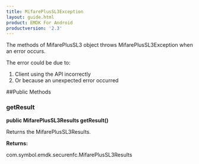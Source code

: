 ```yaml
---
title: MifarePlusSL3Exception
layout: guide.html
product: EMDK For Android
productversion: '2.3'
---
```


The methods of MifarePlusSL3 object throws MifarePlusSL3Exception when an error
 occurs.

The error could be due to:

1. Client using the API incorrectly
2. Or because an unexpected error occurred

##Public Methods

### getResult

**public MifarePlusSL3Results getResult()**

Returns the MifarePlusSL3Results.

**Returns:**

com.symbol.emdk.securenfc.MifarePlusSL3Results









